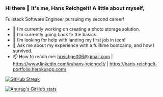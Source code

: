 ### Hi there 👋 It's me, Hans Reichgelt! A little about myself, 

Fullstack Software Engineer pursuing my second career! 


- 🔭 I’m currently working on creating a photo storage solution. 
- 🌱 I’m currently going back to the basics.
- 🤔 I’m looking for help with landing my first job in tech! 
- 💬 Ask me about my experience with a fulltime bootcamp, and how I survived.
- 📫 How to reach me: hreichgelt06@gmail.com | https://www.linkedin.com/in/hans-reichgelt/ | https://hans-reichgelt-portfolio.herokuapp.com/


[![GitHub Streak](http://github-readme-streak-stats.herokuapp.com?user=hreichgelt&theme=dracula)](https://git.io/streak-stats)

[![Anurag's GitHub stats](https://github-readme-stats.vercel.app/api?username=hreichgelt&theme=dracula)](https://github.com/hreichgelt/github-readme-stats)

